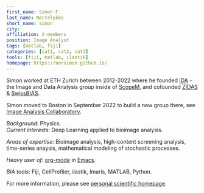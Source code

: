 ```yaml
---
first_name: Simon F.
last_name: Nørrelykke
short_name: simon
city:
affiliation: X-members
position: Image Analyst
tags: [matlab, fiji]
categories: [cat1, cat2, cat3]
tools: [fiji, matlab, ilastik]
homepage: https://norsimon.github.io/
---
```


Simon worked at ETH Zurich between 2012-2022 where he founded [IDA](http://let-your-data-speak.com/) - the Image and Data Analysis group inside of [ScopeM](https://scopem.ethz.ch/), and cofounded [ZIDAS](https://www.zidas.org/) & [SwissBIAS](https://swissbias.github.io/). 

Simon moved to Boston in September 2022 to build a new group there, see [Image Analysis Collaboratory](https://iac.hms.harvard.edu/).

*Background*: Physics.  
*Current interests*: Deep Learning applied to bioimage analysis.  

*Areas of expertise*: Bioimage analysis, high-content screening analysis, time-series anaysis,  mathematical modeling of stochastic processes.  

*Heavy user of*: [org-mode](https://orgmode.org/) in [Emacs](https://www.gnu.org/software/emacs/).  

*BIA tools*: Fiji, CellProfiler, ilastik, Imaris, MATLAB, Python.

For more information, please see [personal scientific homepage](https://norsimon.github.io/). 
